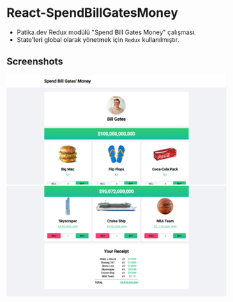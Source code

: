 # React-SpendBillGatesMoney

* Patika.dev Redux modülü "Spend Bill Gates Money" çalışması.
* State'leri global olarak yönetmek için `Redux` kullanılmıştır.

## Screenshots

![Image](./src/screenshot/1.jpg)
![Image](./src/screenshot/2.jpg)